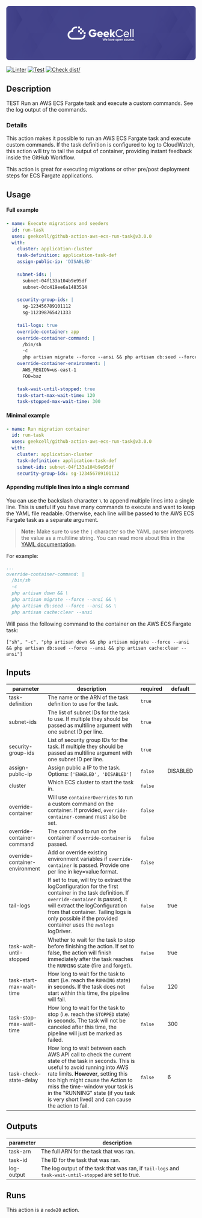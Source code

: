 [![Geek Cell GmbH](https://raw.githubusercontent.com/geekcell/.github/main/geekcell-github-banner.png)](https://www.geekcell.io/)

[![Linter](https://github.com/geekcell/github-action-aws-ecs-run-task/actions/workflows/linter.yaml/badge.svg)](https://github.com/geekcell/github-action-aws-ecs-run-task/actions/workflows/linter.yaml)
[![Test](https://github.com/geekcell/github-action-aws-ecs-run-task/actions/workflows/test.yaml/badge.svg)](https://github.com/geekcell/github-action-aws-ecs-run-task/actions/workflows/test.yaml)
[![Check dist/](https://github.com/geekcell/github-action-aws-ecs-run-task/actions/workflows/check-dist.yaml/badge.svg)](https://github.com/geekcell/github-action-aws-ecs-run-task/actions/workflows/check-dist.yaml)

<!-- action-docs-description -->
## Description
TEST
Run an AWS ECS Fargate task and execute a custom commands. See the log output of the commands.
<!-- action-docs-description -->

### Details
This action makes it possible to run an AWS ECS Fargate task and execute custom commands. If the task definition
is configured to log to CloudWatch, this action will try to tail the output of container, providing instant feedback inside
the GitHub Workflow.

This action is great for executing migrations or other pre/post deployment steps for ECS Fargate applications.

## Usage

#### Full example
``` yaml
- name: Execute migrations and seeders
  id: run-task
  uses: geekcell/github-action-aws-ecs-run-task@v3.0.0
  with:
    cluster: application-cluster
    task-definition: application-task-def
    assign-public-ip: 'DISABLED'

    subnet-ids: |
      subnet-04f133a104b9e95df
      subnet-0dc419ee6a1483514

    security-group-ids: |
      sg-123456789101112
      sg-112398765421333

    tail-logs: true
    override-container: app
    override-container-command: |
      /bin/sh
      -c
      php artisan migrate --force --ansi && php artisan db:seed --force --ansi
    override-container-environment: |
      AWS_REGION=us-east-1
      FOO=baz

    task-wait-until-stopped: true
    task-start-max-wait-time: 120
    task-stopped-max-wait-time: 300
```

#### Minimal example
``` yaml
- name: Run migration container
  id: run-task
  uses: geekcell/github-action-aws-ecs-run-task@v3.0.0
  with:
    cluster: application-cluster
    task-definition: application-task-def
    subnet-ids: subnet-04f133a104b9e95df
    security-group-ids: sg-123456789101112
```

#### Appending multiple lines into a single command

You can use the backslash character `\` to append multiple lines into a single line. This is useful if you have many
commands to execute and want to keep the YAML file readable. Otherwise, each line will be passed to the AWS ECS Fargate
task as a separate argument.

> **Note:** Make sure to use the `|` character so the YAML parser interprets the value as a multiline string.
> You can read more about this in the [YAML documentation](https://yaml.org/spec/1.2/spec.html#id2794534).

For example:

``` yaml
...
override-container-command: |
  /bin/sh
  -c
  php artisan down && \
  php artisan migrate --force --ansi && \
  php artisan db:seed --force --ansi && \
  php artisan cache:clear --ansi
```

Will pass the following command to the container on the AWS ECS Fargate task:
```
["sh", "-c", "php artisan down && php artisan migrate --force --ansi && php artisan db:seed --force --ansi && php artisan cache:clear --ansi"]
```

<!-- action-docs-inputs -->
## Inputs

| parameter | description | required | default |
| --- | --- | --- | --- |
| task-definition | The name or the ARN of the task definition to use for the task. | `true` |  |
| subnet-ids | The list of subnet IDs for the task to use. If multiple they should be passed as multiline argument with one subnet ID per line. | `true` |  |
| security-group-ids | List of security group IDs for the task. If multiple they should be passed as multiline argument with one subnet ID per line. | `true` |  |
| assign-public-ip | Assign public a IP to the task. Options: `['ENABLED', 'DISABLED']` | `false` | DISABLED |
| cluster | Which ECS cluster to start the task in. | `false` |  |
| override-container | Will use `containerOverrides` to run a custom command on the container. If provided, `override-container-command` must also be set. | `false` |  |
| override-container-command | The command to run on the container if `override-container` is passed. | `false` |  |
| override-container-environment | Add or override existing environment variables if `override-container` is passed. Provide one per line in key=value format. | `false` |  |
| tail-logs | If set to true, will try to extract the logConfiguration for the first container in the task definition. If `override-container` is passed, it will extract the logConfiguration from that container. Tailing logs is only possible if the provided container uses the `awslogs` logDriver. | `false` | true |
| task-wait-until-stopped | Whether to wait for the task to stop before finishing the action. If set to false, the action will finish immediately after the task reaches the `RUNNING` state (fire and forget). | `false` | true |
| task-start-max-wait-time | How long to wait for the task to start (i.e. reach the `RUNNING` state) in seconds. If the task does not start within this time, the pipeline will fail. | `false` | 120 |
| task-stop-max-wait-time | How long to wait for the task to stop (i.e. reach the `STOPPED` state) in seconds. The task will not be canceled after this time, the pipeline will just be marked as failed. | `false` | 300 |
| task-check-state-delay | How long to wait between each AWS API call to check the current state of the task in seconds. This is useful to avoid running into AWS rate limits. **However**, setting this too high might cause the Action to miss the time-window your task is in the "RUNNING" state (if you task is very short lived) and can cause the action to fail. | `false` | 6 |
<!-- action-docs-inputs -->

<!-- action-docs-outputs -->
## Outputs

| parameter | description |
| --- | --- |
| task-arn | The full ARN for the task that was ran. |
| task-id | The ID for the task that was ran. |
| log-output | The log output of the task that was ran, if `tail-logs` and `task-wait-until-stopped` are set to true. |
<!-- action-docs-outputs -->

<!-- action-docs-runs -->
## Runs

This action is a `node20` action.
<!-- action-docs-runs -->
